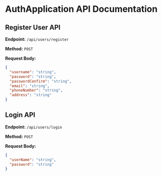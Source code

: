 # AuthApplication API Documentation

## Register User API

**Endpoint:** `/api/users/register`

**Method:** `POST`

**Request Body:**
```json
{
  "username": "string",
  "password": "string",
  "passwordConfirm": "string",
  "email": "string",
  "phoneNumber": "string",
  "address": "string"
}
```
## Login API
**Endpoint:** `/api/users/login`

**Method:** `POST`

**Request Body:**

```json
{
  "userName": "string",
  "password": "string"
}
```
